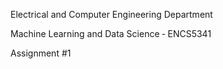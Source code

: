 Electrical and Computer Engineering Department 

Machine Learning and Data Science ‐ ENCS5341

 Assignment #1


